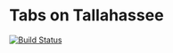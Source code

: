 Tabs on Tallahassee
===================

[![Build Status](https://travis-ci.org/jamesturk/tot.svg)](https://travis-ci.org/jamesturk/tot)
